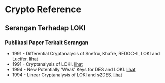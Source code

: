 # Crypto Reference

## Serangan Terhadap LOKI

### Publikasi Paper Terkait Serangan

* 1991 - Differential Cryptanalysis of Snefru, Khafre, REDOC-II, LOKI and Lucifer. [lihat](1991.biham_shamir.pdf)
* 1991 - Cryptanalysis of LOKI. [lihat](1991.knudsen.pdf)
* 1994 - New Potentially 'Weak' Keys for DES and LOKI. [lihat](1994.knudsen.pdf)
* 1994 - Linear Cryptanalysis of LOKI and s2DES. [lihat](1994.tokita_sorimachi_matsui.pdf)